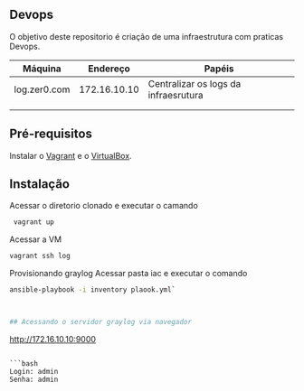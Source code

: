 ## Devops

O objetivo deste repositorio é criação de uma infraestrutura com praticas Devops.


| Máquina             | Endereço      | Papéis                               |
|---------------------|---------------|--------------------------------------|
| log.zer0.com        | 172.16.10.10  | Centralizar os logs da infraesrutura |
|                     |               |                                      |
|                     |               |                                      |

## Pré-requisitos

Instalar o [Vagrant](https://www.vagrantup.com/) e o [VirtualBox](https://www.virtualbox.org/).

Instalação
----------
Acessar o diretorio clonado  e executar o camando
```bash
 vagrant up
```
Acessar a VM
```bash
vagrant ssh log
```
Provisionando graylog
Acessar pasta iac e executar o comando

```bash
ansible-playbook -i inventory plaook.yml`



## Acessando o servidor graylog via navegador
```
http://172.16.10.10:9000
```

```bash
Login: admin
Senha: admin
```

